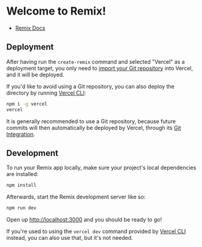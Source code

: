 # Welcome to Remix!

- [Remix Docs](https://remix.run/docs)

## Deployment

After having run the `create-remix` command and selected "Vercel" as a deployment target, you only need to
[import your Git repository](https://vercel.com/new) into Vercel, and it will be deployed.

If you'd like to avoid using a Git repository, you can also deploy the directory by running
[Vercel CLI](https://vercel.com/cli):

```sh
npm i -g vercel
vercel
```

It is generally recommended to use a Git repository, because future commits will then automatically be deployed by
Vercel, through its [Git Integration](https://vercel.com/docs/concepts/git).

## Development

To run your Remix app locally, make sure your project's local dependencies are installed:

```sh
npm install
```

Afterwards, start the Remix development server like so:

```sh
npm run dev
```

Open up [http://localhost:3000](http://localhost:3000) and you should be ready to go!

If you're used to using the `vercel dev` command provided by [Vercel CLI](https://vercel.com/cli) instead, you can also
use that, but it's not needed.
